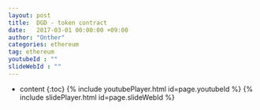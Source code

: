 ```yaml
---
layout: post
title:  DGD - token contract
date:   2017-03-01 00:00:00 +09:00
author: "Onther"
categories: ethereum
tag: ethereum
youtubeId : ""
slideWebId : ""
---
```

* content
{:toc}
{% include youtubePlayer.html id=page.youtubeId %}
{% include slidePlayer.html id=page.slideWebId %}

